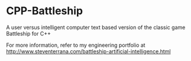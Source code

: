 # CPP-Battleship
A user versus intelligent computer text based version of the classic game Battleship for C++

For more information, refer to my engineering portfolio at
http://www.steventerrana.com/battleship-artificial-intelligence.html

